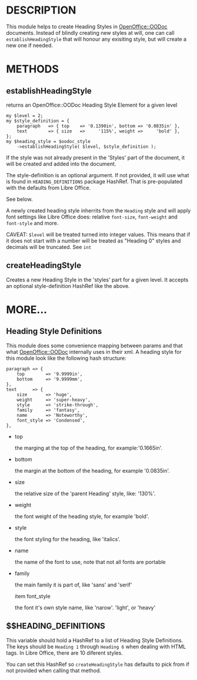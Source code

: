 # DESCRIPTION

This module helps to create Heading Styles in [OpenOffice::OODoc](https://metacpan.org/pod/OpenOffice%3A%3AOODoc) documents.
Instead of blindly creating new styles at will, one can call
`establishHeadingStyle` that will honour any exisiting style, but will create
a new one if needed.

# METHODS

## establishHeadingStyle

returns an OpenOffice::OODoc Heading Style Element for a given level

    my $level = 2;
    my $style_definition = {
        paragraph   => { top    => '0.1390in', bottom => '0.0835in' },
        text        => { size   =>     '115%', weight =>     'bold' },
    };
    my $heading_style = $oodoc_style
        ->establishHeadingStyle( $level, $style_definition );

If the style was not already present in the 'Styles' part of the document, it
will be created and added into the document.

The style-definition is an optional argument. If not provided, it will use what
is found in `HEADING_DEFINITIONS` package HashRef. That is pre-populated with
the defaults from Libre Office.

See below.

A newly created heading style inherrits from the `Heading` style and will apply
font settings like Libre Office does: relative `font-size`, `font-weight` and
`font-style` and more.

CAVEAT: `$level` will be treated turned into integer values. This means that if
it does not start with a number will be treated as "Heading 0" styles and
decimals will be truncated. See `int`

## createHeadingStyle

Creates a new Heading Style in the 'styles' part for a given level. It accepts
an optional style-definition HashRef like the above.

# MORE...

## Heading Style Definitions

This module does some convenience mapping between params and that what
[OpenOffice::OODoc](https://metacpan.org/pod/OpenOffice%3A%3AOODoc) internally uses in their xml. A heading style for this
module look like the following hash structure:

    paragraph => {
        top        => '9.9999in',
        bottom     => '9.9999mm',
    },
    text      => {
        size       => 'huge',
        weight     => 'super-heavy',
        style      => 'strike-through',
        family     => 'fantasy',
        name       => 'Noteworthy',
        font_style => 'Condensed',
    },

- top

    the marging at the top of the heading, for example:'0.1665in'.

- bottom

    the margin at the bottom of the heading, for example '0.0835in'.

- size

    the relative size of the 'parent Heading' style, like: '130%'.

- weight

    the font weight of the heading style, for example 'bold'.

- style

    the font styling for the heading, like 'italics'.

- name

    the name of the font to use, note that not all fonts are portable

- family

    the main family it is part of, like 'sans' and 'serif'

    item font\_style

    the font it's own style name, like 'narow'. 'light', or 'heavy'

## $$HEADING\_DEFINITIONS

This variable should hold a HashRef to a list of Heading Style Definitions. The
keys should be `Heading 1` through `Heading 6` when dealing with HTML tags. In
Libre Office, there are 10 diferent styles.

You can set this HashRef so `createHeadingStyle` has defaults to pick from if
not provided when calling that method.
